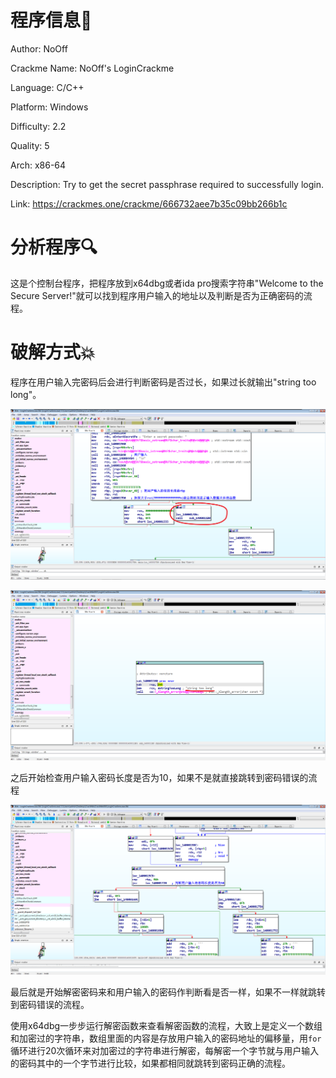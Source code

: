 # 程序信息📄

Author: NoOff

Crackme Name: NoOff's LoginCrackme

Language: C/C++

Platform: Windows

Difficulty: 2.2

Quality: 5

Arch: x86-64

Description: Try to get the secret passphrase required to successfully login.

Link: https://crackmes.one/crackme/666732aee7b35c09bb266b1c

# 分析程序🔍

这是个控制台程序，把程序放到x64dbg或者ida pro搜索字符串"Welcome to the Secure Server!"就可以找到程序用户输入的地址以及判断是否为正确密码的流程。


# 破解方式💥

程序在用户输入完密码后会进行判断密码是否过长，如果过长就输出"string too long"。

![图片1](CrackMe001/Image/2025-04-22_21-45-45.png)

![图片2](CrackMe001/Image/2025-04-22_21-46-23.png)

之后开始检查用户输入密码长度是否为10，如果不是就直接跳转到密码错误的流程

![图片3](CrackMe001/Image/2025-04-22_21-53-34.png)

最后就是开始解密密码来和用户输入的密码作判断看是否一样，如果不一样就跳转到密码错误的流程。

使用x64dbg一步步运行解密函数来查看解密函数的流程，大致上是定义一个数组和加密过的字符串，数组里面的内容是存放用户输入的密码地址的偏移量，用`for`循环进行20次循环来对加密过的字符串进行解密，每解密一个字节就与用户输入的密码其中的一个字节进行比较，如果都相同就跳转到密码正确的流程。

